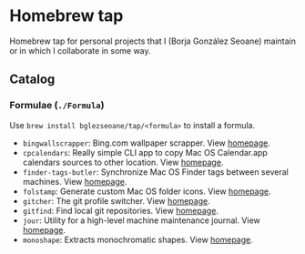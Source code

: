 # Homebrew tap

Homebrew tap for personal projects that I (Borja González Seoane) maintain or in which I collaborate in some way.

## Catalog

### Formulae (`./Formula`)

Use `brew install bglezseoane/tap/<formula>` to install a formula.

- `bingwallscrapper`: Bing.com wallpaper scrapper. View [homepage](https://github.com/bglezseoane/bingwallscrapper).
- `cpcalendars`: Really simple CLI app to copy Mac OS Calendar.app calendars sources to other location. View [homepage](https://github.com/bglezseoane/cpcalendars).
- `finder-tags-butler`: Synchronize Mac OS Finder tags between several machines. View [homepage](https://github.com/bglezseoane/finder-tags-butler).
- `folstamp`: Generate custom Mac OS folder icons. View [homepage](https://github.com/bglezseoane/folder-stamp).
- `gitcher`: The git profile switcher. View [homepage](https://github.com/bglezseoane/gitcher).
- `gitfind`: Find local git repositories. View [homepage](https://github.com/bglezseoane/gitfind).
- `jour`: Utility for a high-level machine maintenance journal. View [homepage](https://github.com/bglezseoane/jour).
- `monoshape`: Extracts monochromatic shapes. View [homepage](https://github.com/bglezseoane/monoshape).
